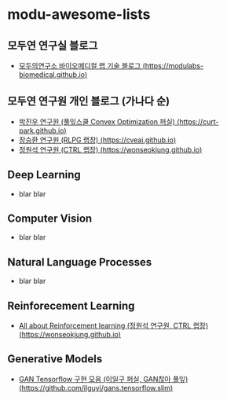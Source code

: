 # modu-awesome-lists

## 모두연 연구실 블로그
* [모두의연구소 바이오메디컬 랩 기술 블로그 (https://modulabs-biomedical.github.io)](https://modulabs-biomedical.github.io)


## 모두연 연구원 개인 블로그 (가나다 순)
* [박진우 연구원 (풀잎스쿨 Convex Optimization 퍼실) (https://curt-park.github.io)](https://curt-park.github.io)
* [장승환 연구원 (RLPG 랩장) (https://cveai.github.io)](https://cveai.github.io)
* [정원석 연구원 (CTRL 랩장) (https://wonseokjung.github.io)](https://wonseokjung.github.io)


## Deep Learning
* blar blar



## Computer Vision
* blar blar



## Natural Language Processes
* blar blar


## Reinforecement Learning
* [All about Reinforcement learning (정원석 연구원, CTRL 랩장) (https://wonseokjung.github.io)](https://wonseokjung.github.io)



## Generative Models
* [GAN Tensorflow 구현 모음 (이일구 퍼실, GAN찮아 풀잎) (https://github.com/ilguyi/gans.tensorflow.slim)](https://github.com/ilguyi/gans.tensorflow.slim)




